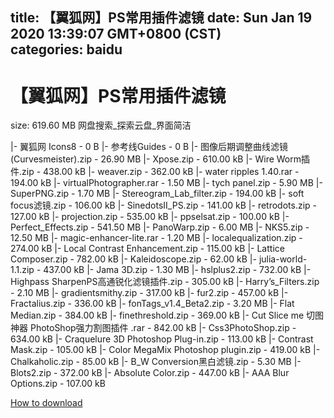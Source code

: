 
title: 【翼狐网】PS常用插件滤镜
date: Sun Jan 19 2020 13:39:07 GMT+0800 (CST)    
categories: baidu
---

# 【翼狐网】PS常用插件滤镜
size: 619.60 MB
 网盘搜索_探索云盘_界面简洁
 
|- 翼狐网 Icons8 - 0 B
|- 参考线Guides - 0 B
|- 图像后期调整曲线滤镜(Curvesmeister).zip - 26.90 MB
|- Xpose.zip - 610.00 kB
|- Wire Worm插件.zip - 438.00 kB
|- weaver.zip - 362.00 kB
|- water ripples 1.40.rar - 194.00 kB
|- virtualPhotographer.rar - 1.50 MB
|- tych panel.zip - 5.90 MB
|- SuperPNG.zip - 1.70 MB
|- Stereogram_Lab_filter.zip - 194.00 kB
|- soft focus滤镜.zip - 106.00 kB
|- SinedotsII_PS.zip - 141.00 kB
|- retrodots.zip - 127.00 kB
|- projection.zip - 535.00 kB
|- ppselsat.zip - 100.00 kB
|- Perfect_Effects.zip - 541.50 MB
|- PanoWarp.zip - 6.00 MB
|- NKS5.zip - 12.50 MB
|- magic-enhancer-lite.rar - 1.20 MB
|- localequalization.zip - 274.00 kB
|- Local Contrast Enhancement.zip - 115.00 kB
|- Lattice Composer.zip - 782.00 kB
|- Kaleidoscope.zip - 62.00 kB
|- julia-world-1.1.zip - 437.00 kB
|- Jama 3D.zip - 1.30 MB
|- hslplus2.zip - 732.00 kB
|- Highpass SharpenPS高通锐化滤镜插件.zip - 305.00 kB
|- Harry’s_Filters.zip - 2.10 MB
|- gradientsmithy.zip - 317.00 kB
|- fur2.zip - 457.00 kB
|- Fractalius.zip - 336.00 kB
|- fonTags_v1.4_Beta2.zip - 3.20 MB
|- Flat Median.zip - 384.00 kB
|- finethreshold.zip - 369.00 kB
|- Cut Slice me 切图神器 PhotoShop强力割图插件 .rar - 842.00 kB
|- Css3PhotoShop.zip - 634.00 kB
|- Craquelure 3D Photoshop Plug-in.zip - 113.00 kB
|- Contrast Mask.zip - 105.00 kB
|- Color MegaMix Photoshop plugin.zip - 419.00 kB
|- Chalkaholic.zip - 85.00 kB
|- B_W Conversion黑白滤镜.zip - 5.30 MB
|- Blots2.zip - 372.00 kB
|- Absolute Color.zip - 447.00 kB
|- AAA Blur Options.zip - 107.00 kB

[How to download](https://bpcam.bemobtrk.com/go/2ceec3aa-1ca2-46d6-b9ff-aaa5c184517c?jno=3500)